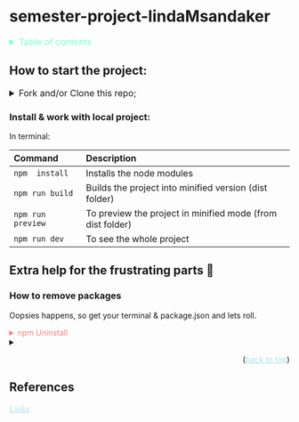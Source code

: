 <div id="top"></div> 

# semester-project-lindaMsandaker

<details>
<summary style="font-size: medium; color: aquamarine">Table of contents</summary>

- [How to start the project:](#how-to-start-the-project)
  - [Install & work with local project:](#install--work-with-local-project)
- [Extra help for the frustrating parts 🤯](#extra-help-for-the-frustrating-parts-)
  - [How to remove packages:](#how-to-remove-packages)

</details>

## How to start the project:

<details>
<summary style="font-size: medium">Fork and/or Clone this repo;</summary>

In GitHub:

-   Fork this repo to get your own copy AND/OR
-   Copy code URL or SSH link that you find under `<> Code ` button

Locally, on PC:

-   In terminal
    -   `cd .\path\` to your repos directory
    -   run: `git clone https://github.com/the/url/ssh.git`
    -   `cd .\path\` to cloned repo
-   In favorite IDE/code editor
    -   Open the cloned repo (new local repo).
    </details>

### Install & work with local project: 

In terminal:

| Command           | Description                                             |
|:------------------|:--------------------------------------------------------|
| `npm  install`    | Installs the node modules                               |
| `npm run build`   | Builds the project into minified version (dist folder)  |
| `npm run preview` | To preview the project in minified mode (from dist folder)  |
| `npm run dev`     | To see the whole project  |


## Extra help for the frustrating parts 🤯	

### How to remove packages

Oopsies happens, so get your terminal & package.json and lets roll.

<details> 
<summary style="color: lightcoral">npm Uninstall</summary>

-   Dependencies:
    -   run: `npm uninstall package-name`

-   DevDependencies:
    -   run: `npm uninstall -D package-name`
    -   OR run: `npm uninstall --save-dev package-name`

For more info go to [npm Uninstall - by Kolade Chris, FreeCodeCamp](https://www.freecodecamp.org/news/npm-uninstall-how-to-remove-a-package/)

</details>

<details>
<summary></summary>
</details>

<div style="text-align: end"><p>(<a href="#top" style="color: powderblue">back to top</a>)</p></div>

## References

<p><a href="" style="color: powderblue; font-family: 'Lucida Console',serif; font-size: medium">Links</a></p>
